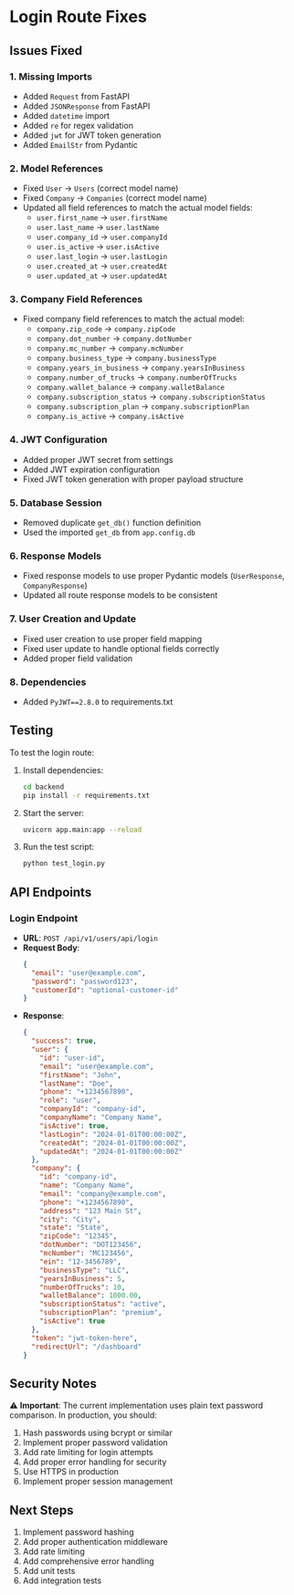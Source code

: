 # Login Route Fixes

## Issues Fixed

### 1. Missing Imports
- Added `Request` from FastAPI
- Added `JSONResponse` from FastAPI
- Added `datetime` import
- Added `re` for regex validation
- Added `jwt` for JWT token generation
- Added `EmailStr` from Pydantic

### 2. Model References
- Fixed `User` → `Users` (correct model name)
- Fixed `Company` → `Companies` (correct model name)
- Updated all field references to match the actual model fields:
  - `user.first_name` → `user.firstName`
  - `user.last_name` → `user.lastName`
  - `user.company_id` → `user.companyId`
  - `user.is_active` → `user.isActive`
  - `user.last_login` → `user.lastLogin`
  - `user.created_at` → `user.createdAt`
  - `user.updated_at` → `user.updatedAt`

### 3. Company Field References
- Fixed company field references to match the actual model:
  - `company.zip_code` → `company.zipCode`
  - `company.dot_number` → `company.dotNumber`
  - `company.mc_number` → `company.mcNumber`
  - `company.business_type` → `company.businessType`
  - `company.years_in_business` → `company.yearsInBusiness`
  - `company.number_of_trucks` → `company.numberOfTrucks`
  - `company.wallet_balance` → `company.walletBalance`
  - `company.subscription_status` → `company.subscriptionStatus`
  - `company.subscription_plan` → `company.subscriptionPlan`
  - `company.is_active` → `company.isActive`

### 4. JWT Configuration
- Added proper JWT secret from settings
- Added JWT expiration configuration
- Fixed JWT token generation with proper payload structure

### 5. Database Session
- Removed duplicate `get_db()` function definition
- Used the imported `get_db` from `app.config.db`

### 6. Response Models
- Fixed response models to use proper Pydantic models (`UserResponse`, `CompanyResponse`)
- Updated all route response models to be consistent

### 7. User Creation and Update
- Fixed user creation to use proper field mapping
- Fixed user update to handle optional fields correctly
- Added proper field validation

### 8. Dependencies
- Added `PyJWT==2.8.0` to requirements.txt

## Testing

To test the login route:

1. Install dependencies:
   ```bash
   cd backend
   pip install -r requirements.txt
   ```

2. Start the server:
   ```bash
   uvicorn app.main:app --reload
   ```

3. Run the test script:
   ```bash
   python test_login.py
   ```

## API Endpoints

### Login Endpoint
- **URL**: `POST /api/v1/users/api/login`
- **Request Body**:
  ```json
  {
    "email": "user@example.com",
    "password": "password123",
    "customerId": "optional-customer-id"
  }
  ```
- **Response**:
  ```json
  {
    "success": true,
    "user": {
      "id": "user-id",
      "email": "user@example.com",
      "firstName": "John",
      "lastName": "Doe",
      "phone": "+1234567890",
      "role": "user",
      "companyId": "company-id",
      "companyName": "Company Name",
      "isActive": true,
      "lastLogin": "2024-01-01T00:00:00Z",
      "createdAt": "2024-01-01T00:00:00Z",
      "updatedAt": "2024-01-01T00:00:00Z"
    },
    "company": {
      "id": "company-id",
      "name": "Company Name",
      "email": "company@example.com",
      "phone": "+1234567890",
      "address": "123 Main St",
      "city": "City",
      "state": "State",
      "zipCode": "12345",
      "dotNumber": "DOT123456",
      "mcNumber": "MC123456",
      "ein": "12-3456789",
      "businessType": "LLC",
      "yearsInBusiness": 5,
      "numberOfTrucks": 10,
      "walletBalance": 1000.00,
      "subscriptionStatus": "active",
      "subscriptionPlan": "premium",
      "isActive": true
    },
    "token": "jwt-token-here",
    "redirectUrl": "/dashboard"
  }
  ```

## Security Notes

⚠️ **Important**: The current implementation uses plain text password comparison. In production, you should:

1. Hash passwords using bcrypt or similar
2. Implement proper password validation
3. Add rate limiting for login attempts
4. Add proper error handling for security
5. Use HTTPS in production
6. Implement proper session management

## Next Steps

1. Implement password hashing
2. Add proper authentication middleware
3. Add rate limiting
4. Add comprehensive error handling
5. Add unit tests
6. Add integration tests
